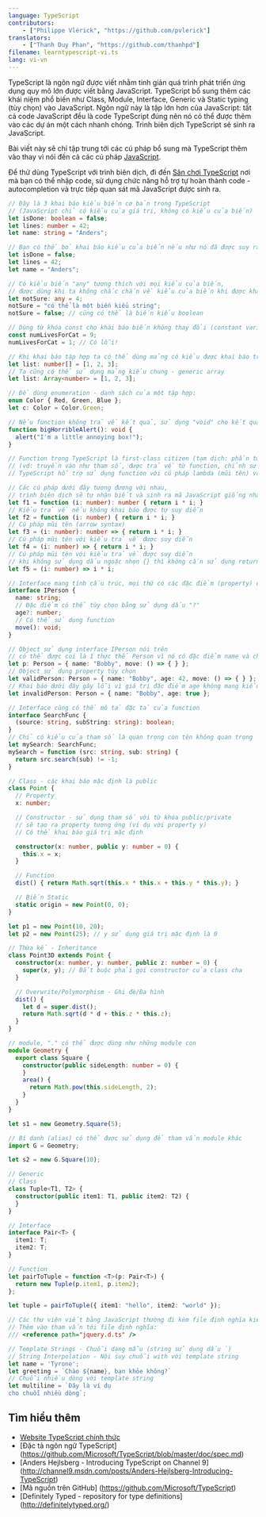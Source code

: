 ```yaml
---
language: TypeScript
contributors:
    - ["Philippe Vlérick", "https://github.com/pvlerick"]
translators:
    - ["Thanh Duy Phan", "https://github.com/thanhpd"]
filename: learntypescript-vi.ts
lang: vi-vn
---
```


TypeScript là ngôn ngữ được viết nhằm tinh giản quá trình phát triển ứng dụng quy mô lớn được viết bằng JavaScript.
TypeScript bổ sung thêm các khái niệm phổ biến như Class, Module, Interface, Generic và Static typing (tùy chọn) vào JavaScript.
Ngôn ngữ này là tập lớn hơn của JavaScript: tất cả code JavaScript đều là code TypeScript đúng nên nó có thể được thêm vào các dự án một cách nhanh chóng. Trình biên dịch TypeScript sẽ sinh ra JavaScript.

Bài viết này sẽ chỉ tập trung tới các cú pháp bổ sung mà TypeScript thêm vào thay vì nói đến cả các cú pháp [JavaScript](javascript-vi.html.markdown).

Để thử dùng TypeScript với trình biên dịch, đi đến [Sân chơi TypeScript](http://www.typescriptlang.org/play) nơi mà bạn có thể nhập code, sử dụng chức năng hỗ trợ tự hoàn thành code - autocompletion và trực tiếp quan sát mã JavaScript được sinh ra.

```ts
// Đây là 3 khai báo kiểu biến cơ bản trong TypeScript
// (JavaScript chỉ có kiểu của giá trị, không có kiểu của biến)
let isDone: boolean = false;
let lines: number = 42;
let name: string = "Anders";

// Bạn có thể bỏ khai báo kiểu của biến nếu như nó đã được suy ra từ kiểu giá trị cơ bản
let isDone = false;
let lines = 42;
let name = "Anders";

// Có kiểu biến "any" tương thích với mọi kiểu của biến,
// được dùng khi ta không chắc chắn về kiểu của biến khi được khai báo
let notSure: any = 4;
notSure = "có thể là một biến kiểu string";
notSure = false; // cũng có thể là biến kiểu boolean

// Dùng từ khóa const cho khái báo biến không thay đổi (constant variable)
const numLivesForCat = 9;
numLivesForCat = 1; // Có lỗi!

// Khi khai báo tập hợp ta có thể dùng mảng có kiểu được khai báo trước - typed array
let list: number[] = [1, 2, 3];
// Ta cũng có thể sử dụng mảng kiểu chung - generic array
let list: Array<number> = [1, 2, 3];

// Để dùng enumeration - danh sách của một tập hợp:
enum Color { Red, Green, Blue };
let c: Color = Color.Green;

// Nếu function không trả về kết quả, sử dụng "void" cho kết quả trả về
function bigHorribleAlert(): void {
  alert("I'm a little annoying box!");
}

// Function trong TypeScript là first-class citizen (tạm dịch: phần tử hạng nhất), hỗ trợ thao tác tới các thực thể khác
// (vd: truyền vào như tham số, được trả về từ function, chỉnh sửa, gán vào một biến)
// TypeScript hỗ trợ sử dụng function với cú pháp lambda (mũi tên) và suy luận kiểu trả về

// Các cú pháp dưới đây tương đương với nhau,
// trình biên dịch sẽ tự nhận biết và sinh ra mã JavaScript giống nhau
let f1 = function (i: number): number { return i * i; }
// Kiểu trả về nếu không khai báo được tự suy diễn
let f2 = function (i: number) { return i * i; }
// Cú pháp mũi tên (arrow syntax)
let f3 = (i: number): number => { return i * i; }
// Cú pháp mũi tên với kiểu trả về được suy diễn
let f4 = (i: number) => { return i * i; }
// Cú pháp mũi tên với kiểu trả về được suy diễn
// khi không sử dụng dấu ngoặc nhọn {} thì không cần sử dụng return
let f5 = (i: number) => i * i;

// Interface mang tính cấu trúc, mọi thứ có các đặc điểm (property) đều tương thích
interface IPerson {
  name: string;
  // Đặc điểm có thể tùy chọn bằng sử dụng dấu "?"
  age?: number;
  // Có thể sử dụng function
  move(): void;
}

// Object sử dụng interface IPerson nói trên
// có thể được coi là 1 thực thể Person vì nó có đặc điểm name và chức năng move
let p: Person = { name: "Bobby", move: () => { } };
// Object sử dụng property tùy chọn
let validPerson: Person = { name: "Bobby", age: 42, move: () => { } };
// Khai báo dưới đây gây lỗi vì giá trị đặc điểm age không mang kiểu number
let invalidPerson: Person = { name: "Bobby", age: true };

// Interface cũng có thể mô tả đặc tả của function
interface SearchFunc {
  (source: string, subString: string): boolean;
}
// Chỉ có kiểu của tham số là quan trọng còn tên không quan trọng
let mySearch: SearchFunc;
mySearch = function (src: string, sub: string) {
  return src.search(sub) != -1;
}

// Class - các khai báo mặc định là public
class Point {
  // Property
  x: number;

  // Constructor - sử dụng tham số với từ khóa public/private
  // sẽ tạo ra property tương ứng (ví dụ với property y)
  // Có thể khai báo giá trị mặc định

  constructor(x: number, public y: number = 0) {
    this.x = x;
  }

  // Function
  dist() { return Math.sqrt(this.x * this.x + this.y * this.y); }

  // Biến Static
  static origin = new Point(0, 0);
}

let p1 = new Point(10, 20);
let p2 = new Point(25); // y sử dụng giá trị mặc định là 0

// Thừa kế - Inheritance
class Point3D extends Point {
  constructor(x: number, y: number, public z: number = 0) {
    super(x, y); // Bắt buộc phải gọi constructor của class cha
  }

  // Overwrite/Polymorphism - Ghi đè/Đa hình
  dist() {
    let d = super.dist();
    return Math.sqrt(d * d + this.z * this.z);
  }
}

// module, "." có thể được dùng như những module con
module Geometry {
  export class Square {
    constructor(public sideLength: number = 0) {
    }
    area() {
      return Math.pow(this.sideLength, 2);
    }
  }
}

let s1 = new Geometry.Square(5);

// Bí danh (alias) có thể được sử dụng để tham vấn module khác
import G = Geometry;

let s2 = new G.Square(10);

// Generic
// Class
class Tuple<T1, T2> {
  constructor(public item1: T1, public item2: T2) {
  }
}

// Interface
interface Pair<T> {
  item1: T;
  item2: T;
}

// Function
let pairToTuple = function <T>(p: Pair<T>) {
  return new Tuple(p.item1, p.item2);
};

let tuple = pairToTuple({ item1: "hello", item2: "world" });

// Các thư viện viết bằng JavaScript thường đi kèm file định nghĩa kiểu để có thể sử dụng cho TypeScript
// Thêm vào tham vấn tới file định nghĩa:
/// <reference path="jquery.d.ts" />

// Template Strings - Chuỗi dạng mẫu (string sử dụng dấu `)
// String Interpolation - Nội suy chuỗi with với template string
let name = 'Tyrone';
let greeting = `Chào ${name}, bạn khỏe không?`
// Chuỗi nhiều dòng với template string
let multiline = `Đây là ví dụ
cho chuỗi nhiều dòng`;

```

## Tìm hiểu thêm

* [Website TypeScript chính thức](http://www.typescriptlang.org/)
* [Đặc tả ngôn ngữ TypeScript] (https://github.com/Microsoft/TypeScript/blob/master/doc/spec.md)
* [Anders Hejlsberg - Introducing TypeScript on Channel 9] (http://channel9.msdn.com/posts/Anders-Hejlsberg-Introducing-TypeScript)
* [Mã nguồn trên GitHub] (https://github.com/Microsoft/TypeScript)
* [Definitely Typed - repository for type definitions] (http://definitelytyped.org/)
